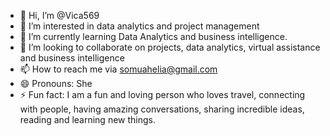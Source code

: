 - 👋 Hi, I’m @Vica569
- 👀 I’m interested in data analytics and project management 
- 🌱 I’m currently learning Data Analytics and business intelligence.
- 💞️ I’m looking to collaborate on projects, data analytics, virtual assistance and business intelligence 
- 📫 How to reach me via somuahelia@gmail.com
- 😄 Pronouns: She
- ⚡ Fun fact: I am a fun and loving person who loves travel, connecting with people, having amazing conversations, sharing incredible ideas, reading and learning new things.

<!---
Vica569/Vica569 is a ✨ special ✨ repository because its `README.md` (this file) appears on your GitHub profile.
You can click the Preview link to take a look at your changes.
--->
